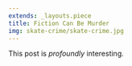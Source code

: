 ```yaml
---
extends: _layouts.piece
title: Fiction Can Be Murder
img: skate-crime/skate-crime.jpg
---
```


This post is *profoundly* interesting.
